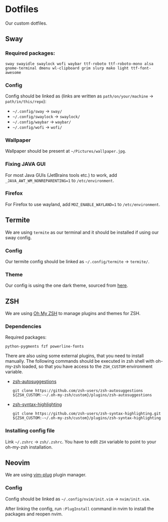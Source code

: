# Dotfiles
Our custom dotfiles.

## Sway 
### Required packages:
```
sway swayidle swaylock wofi waybar ttf-roboto ttf-roboto-mono alsa gnome-terminal dmenu wl-clipboard grim slurp mako light ttf-font-awesome
```


### Config
Config should be linked as (links are written as `path/on/your/machine` -> `path/in/this/repo`):
- `~/.config/sway` -> `sway/`
- `~/.config/swaylock` -> `swaylock/`
- `~/.config/waybar` -> `waybar/`
- `~/.config/wofi` -> `wofi/`


### Wallpaper
Wallpaper should be present at `~/Pictures/wallpaper.jpg`.

### Fixing JAVA GUI
For most Java GUIs (JetBrains tools etc.) to work, add `_JAVA_AWT_WM_NONREPARENTING=1` to `/etc/environment`.

### Firefox
For Firefox to use wayland, add
`MOZ_ENABLE_WAYLAND=1` to `/etc/environment`.

## Termite
We are using `termite` as our terminal and it should be installed if using our sway config.

### Config
Our termite config should be linked as
`~/.config/termite` -> `termite/`.

### Theme
Our config is using the one dark theme, sourced from [here](https://github.com/ynj0/onedark-termite).

## ZSH
We are using [Oh My ZSH](https://ohmyz.sh/) to manage plugins and themes for ZSH.

### Dependencies
Required packages:
```
python-pygments fzf powerline-fonts
```

There are also using some external plugins, that you need to install manually.
The following commands should be executed in zsh shell with oh-my-zsh loaded, so that you have access to the `ZSH_CUSTOM` environment variable.
- [zsh-autosuggestions](https://github.com/zsh-users/zsh-autosuggestions)
    ```shell
    git clone https://github.com/zsh-users/zsh-autosuggestions ${ZSH_CUSTOM:-~/.oh-my-zsh/custom}/plugins/zsh-autosuggestions
    ```
- [zsh-syntax-highlighting](https://github.com/zsh-users/zsh-syntax-highlighting)
    ```shell
    git clone https://github.com/zsh-users/zsh-syntax-highlighting.git ${ZSH_CUSTOM:-~/.oh-my-zsh/custom}/plugins/zsh-syntax-highlighting
    ```

### Installing config file
Link `~/.zshrc` -> `zsh/.zshrc`. You have to edit `ZSH` variable to point to your oh-my-zsh installation.

## Neovim
We are using [vim-plug](https://github.com/junegunn/vim-plug) plugin manager.

### Config
Config should be linked as `~/.config/nvim/init.vim` -> `nvim/init.vim`.

After linking the config, run `:PlugInstall` command in nvim to install the packages and reopen nvim.
